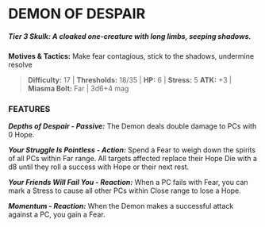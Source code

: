 # DEMON OF DESPAIR

##### **Tier 3 Skulk:** *A cloaked one-creature with long limbs, seeping shadows.*

**Motives & Tactics:** Make fear contagious, stick to the shadows, undermine resolve

> **Difficulty:** 17 | **Thresholds:** 18/35 | **HP:** 6 | **Stress:** 5
> **ATK:** +3 | **Miasma Bolt:** Far | 3d6+4 mag

### FEATURES

***Depths of Despair - Passive:*** The Demon deals double damage to PCs with 0 Hope.

***Your Struggle Is Pointless - Action:*** Spend a Fear to weigh down the spirits of all PCs within Far range. All targets affected replace their Hope Die with a d8 until they roll a success with Hope or their next rest.

***Your Friends Will Fail You - Reaction:*** When a PC fails with Fear, you can mark a Stress to cause all other PCs within Close range to lose a Hope.

***Momentum - Reaction:*** When the Demon makes a successful attack against a PC, you gain a Fear.

